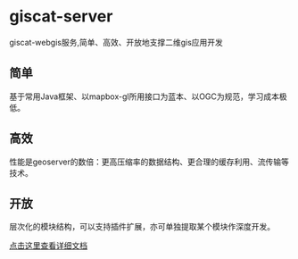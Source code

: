 # giscat-server

giscat-webgis服务,简单、高效、开放地支撑二维gis应用开发

## 简单

基于常用Java框架、以mapbox-gl所用接口为蓝本、以OGC为规范，学习成本极低。

## 高效

性能是geoserver的数倍：更高压缩率的数据结构、更合理的缓存利用、流传输等技术。

## 开放

层次化的模块结构，可以支持插件扩展，亦可单独提取某个模块作深度开发。

[点击这里查看详细文档](https://doc.giscat.top/giscat-server/quickstart/)
